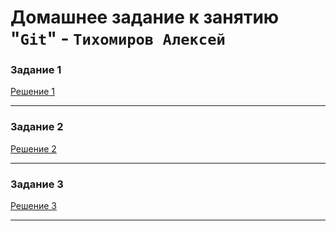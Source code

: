 # Домашнее задание к занятию "`Git`" - `Тихомиров Алексей`


### Задание 1

[Решение 1](https://github.com/Exel1992/git1/commit/00dd5853b4968407a0df0cc1ac4092135cace09b?diff=unified&w=0)

---


### Задание 2
[Решение 2](https://github.com/Exel1992/git1/commit/eb45fc6c482574ac8d1bc2c0b0553a59e6675e3c)


---

### Задание 3

[Решение 3](https://github.com/Exel1992/git1/network)

---

